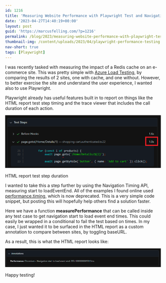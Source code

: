 ```yaml
---
id: 1216
title: 'Measuring Website Performance with Playwright Test and Navigation Timing API'
date: '2023-04-27T14:40:19+00:00'
layout: post
guid: 'https://marcusfelling.com/?p=1216'
permalink: /blog/2023/measuring-website-performance-with-playwright-test-and-navigation-timing-api/
thumbnail-img: /content/uploads/2023/04/playwright-performance-testing.jpg
nav-short: true
tags: [Playwright]
---
```



I was recently tasked with measuring the impact of a Redis cache on an e-commerce site. This was pretty simple with [Azure Load Testing](https://azure.microsoft.com/en-us/products/load-testing/), by comparing the results of 2 sites, one with cache, and one without. However, to better exercise the site and understand the user experience, I wanted also to use Playwright.

Playwright already has useful features built in to report on things like the HTML report test step timing and the trace viewer that includes the call duration of each action.

![](/content/uploads/2023/04/test-step-example.png)

HTML report test step duration

I wanted to take this a step further by using the Navigation Timing API, measuring start to loadEventEnd. All of the examples I found online used [performance.timing](https://developer.mozilla.org/en-US/docs/Web/API/Performance/timing), which is now deprecated. This is a very simple code snippet, but posting this will hopefully help others find a solution faster.

Here we have a function **measurePerformance** that can be called inside any test case to get navigation start to load event end times. This could easily be wrapped in a conditional to fail the test based on times. In my case, I just wanted it to be surfaced in the HTML report as a custom annotation to compare between sites, by toggling baseURL.

<script src="https://gist.github.com/MarcusFelling/88f8ddde9941ec1cef19667892dbe2d0.js"></script>

As a result, this is what the HTML report looks like:

![](/content/uploads/2023/04/performance-playwright-html-report.png)

Happy testing!